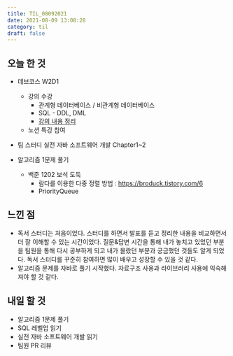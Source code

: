 ```yaml
---
title: TIL_08092021
date: 2021-08-09 13:08:28
category: til
draft: false
---
```


## 오늘 한 것

- 데브코스 W2D1
  - 강의 수강
    - 관계형 데이터베이스 / 비관계형 데이터베이스
    - SQL - DDL, DML
    - [강의 내용 정리](https://hwanny.netlify.app/devcourse/(w2d1)-%EB%8D%B0%EC%9D%B4%ED%84%B0%EB%B2%A0%EC%9D%B4%EC%8A%A4/)
  - 노션 특강 참여

- 팀 스터디 실전 자바 소프트웨어 개발 Chapter1~2

- 알고리즘 1문제 풀기
  - 백준 1202 보석 도둑
    - 람다를 이용한 다중 정렬 방법 : https://broduck.tistory.com/6
    - PriorityQueue

## 느낀 점

- 독서 스터디는 처음이었다. 스터디를 하면서 발표를 듣고 정리한 내용을 비교하면서 더 잘 이해할 수 있는 시간이었다. 질문&답변 시간을 통해 내가 놓치고 있었던 부분을 팀원을 통해 다시 공부하게 되고 내가 몰랐던 부분과 궁금했던 것들도 알게 되었다. 독서 스터디를 꾸준히 참여하면 많이 배우고 성장할 수 있을 것 같다.
- 알고리즘 문제를 자바로 풀기 시작했다. 자료구조 사용과 라이브러리 사용에 익숙해져야 할 것 같다.

## 내일 할 것

- 알고리즘 1문제 풀기
- SQL 레벨업 읽기
- 실전 자바 소프트웨어 개발 읽기
- 팀원 PR 리뷰